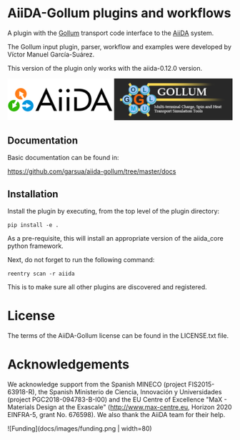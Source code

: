 # AiiDA-Gollum plugins and workflows

A plugin with the [Gollum](http://www.physics.lancs.ac.uk/gollum/) transport
code interface to the [AiiDA](http://www.aiida.net/) system.

The Gollum input plugin, parser, workflow and examples were developed
by Víctor Manuel García-Suárez.

This version of the plugin only works with the aiida-0.12.0 version.

![Aiida](docs/images/aiida-gollum.png)

## Documentation

Basic documentation can be found in:

https://github.com/garsua/aiida-gollum/tree/master/docs

## Installation

Install the plugin by executing, from the top level of the plugin directory:

```
pip install -e .
```
As a pre-requisite, this will install an appropriate version of the aiida_core python framework.

Next, do not forget to run the following command:

```
reentry scan -r aiida
```
This is to make sure all other plugins are discovered and registered.

# License  

The terms of the AiiDA-Gollum license can be found in the LICENSE.txt file.

# Acknowledgements

We acknowledge support from the Spanish MINECO (project FIS2015-63918-R),
the Spanish Ministerio de Ciencia, Innovación y Universidades
(project PGC2018-094783-B-I00) and the EU Centre of Excellence
"MaX - Materials Design at the Exascale" (http://www.max-centre.eu,
Horizon 2020 EINFRA-5, grant No. 676598). We also thank the AiiDA team for
their help.

![Funding](docs/images/funding.png | width=80)
